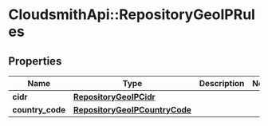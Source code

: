 # CloudsmithApi::RepositoryGeoIPRules

## Properties
Name | Type | Description | Notes
------------ | ------------- | ------------- | -------------
**cidr** | [**RepositoryGeoIPCidr**](RepositoryGeoIPCidr.md) |  | 
**country_code** | [**RepositoryGeoIPCountryCode**](RepositoryGeoIPCountryCode.md) |  | 


